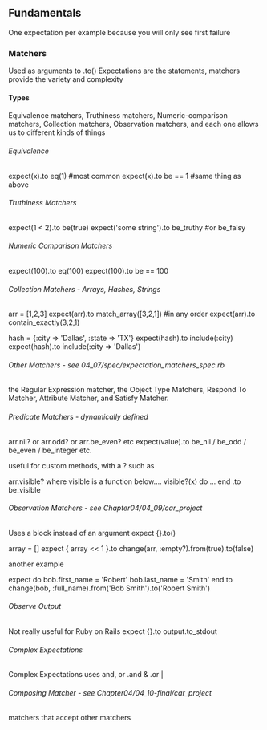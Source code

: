 ## Fundamentals
One expectation per example because you will only see first failure

### Matchers
Used as arguments to .to()
Expectations are the statements, matchers provide the variety and complexity

#### Types
Equivalence matchers, 
Truthiness matchers, 
Numeric-comparison matchers, 
Collection matchers, 
Observation matchers, 
and each one allows us to different kinds of things

###### Equivalence
expect(x).to eq(1) #most common 
expect(x).to be == 1 #same thing as above

###### Truthiness Matchers
expect(1 < 2).to be(true)
expect('some string').to be_truthy #or be_falsy

###### Numeric Comparison Matchers
expect(100).to eq(100)
expect(100).to be == 100

###### Collection Matchers - Arrays, Hashes, Strings
arr = [1,2,3]
expect(arr).to match_array([3,2,1]) #in any order
expect(arr).to contain_exactly(3,2,1)

hash = {:city => 'Dallas', :state => 'TX'}
expect(hash).to include(:city) 
expect(hash).to include(:city => 'Dallas')

###### Other Matchers - see 04_07/spec/expectation_matchers_spec.rb
the Regular Expression matcher, 
the Object Type Matchers, 
Respond To Matcher, 
Attribute Matcher, 
and Satisfy Matcher.

###### Predicate Matchers - dynamically defined

arr.nil? or arr.odd? or arr.be_even? etc
expect(value).to be_nil / be_odd / be_even / be_integer etc. 

useful for custom methods, with a ? such as 

arr.visible?
where visible is a function below....
visible?(x) do ... end
.to be_visible

###### Observation Matchers - see Chapter04/04_09/car_project
Uses a block instead of an argument
expect {}.to()

array = []
expect { array << 1 }.to change(arr, :empty?).from(true).to(false)

another example

expect do
    bob.first_name = 'Robert'
    bob.last_name = 'Smith'
end.to change(bob, :full_name).from('Bob Smith').to('Robert Smith')

###### Observe Output
Not really useful for Ruby on Rails
expect {}.to output.to_stdout

###### Complex Expectations
Complex Expectations uses and, or
.and &
.or | 

###### Composing Matcher - see Chapter04/04_10-final/car_project
matchers that accept other matchers